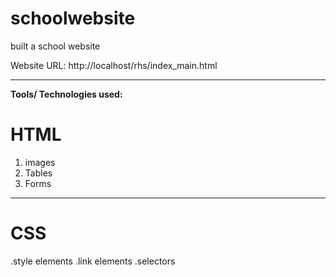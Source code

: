 # schoolwebsite
built a school website 

Website URL: http://localhost/rhs/index_main.html 
<hr>
 
 
<b> Tools/ Technologies used:</b>
 
 
# HTML
<ol>
 <li>images </li> 

 <li>Tables </li>

 <li>Forms </li>
 </ol>
<hr>


# CSS
.style elements
.link elements
.selectors


